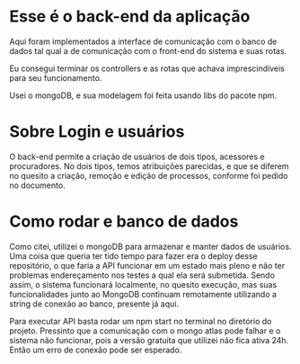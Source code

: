 ﻿# Esse é o back-end da aplicação

Aqui foram implementados a interface de comunicação com o banco de dados tal qual a de comunicação com o front-end do sistema e suas rotas.

Eu consegui terminar os controllers e as rotas que achava imprescindíveis para seu funcionamento.

Usei o mongoDB, e sua modelagem foi feita usando libs do pacote npm.

# Sobre Login e usuários

O back-end permite a criação de usuários de dois tipos, acessores e procuradores. No dois tipos, temos atribuições parecidas, e que se diferem no quesito a criação, remoção e edição de processos, conforme foi pedido no documento.

# Como rodar e banco de dados

Como citei, utilizei o mongoDB para armazenar e manter dados de usuários. Uma coisa que queria ter tido tempo para fazer era o deploy desse repositório, o que faria a API funcionar em um estado mais pleno e não ter problemas endereçamento nos testes a qual ela será submetida.
Sendo assim, o sistema funcionará localmente, no quesito execução, mas suas funcionalidades junto ao MongoDB continuam remotamente utilizando a string de conexão ao banco, presente já aqui.

Para executar API basta rodar um npm start no terminal no diretório do projeto. Pressinto que a comunicação com o mongo atlas pode falhar e o sistema não funcionar, pois a versão gratuita que utilizei não fica ativa 24h. Então um erro de conexão pode ser esperado. 
